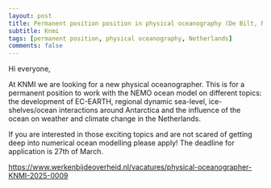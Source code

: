 ```yaml
---
layout: post
title: Permanent position position in physical oceanography (De Bilt, Netherlands)
subtitle: Knmi
tags: [permanent position, physical oceanography, Netherlands]
comments: false
---
```

Hi everyone,

At KNMI we are looking for a new physical oceanographer. This is for a permanent position to work with the NEMO ocean model on different topics: the development of EC-EARTH, regional dynamic sea-level, ice-shelves/ocean interactions around Antarctica and the influence of the ocean on weather and climate change in the Netherlands.

If you are interested in those exciting topics and are not scared of getting deep into numerical ocean modelling please apply! The deadline for application is 27th of March.

https://www.werkenbijdeoverheid.nl/vacatures/physical-oceanographer-KNMI-2025-0009

